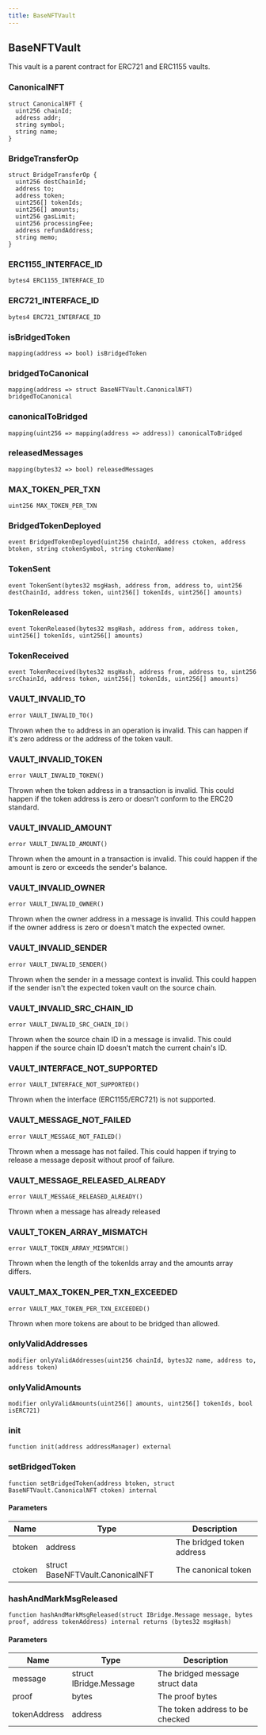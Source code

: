 ```yaml
---
title: BaseNFTVault
---
```


## BaseNFTVault

This vault is a parent contract for ERC721 and ERC1155 vaults.

### CanonicalNFT

```solidity
struct CanonicalNFT {
  uint256 chainId;
  address addr;
  string symbol;
  string name;
}
```

### BridgeTransferOp

```solidity
struct BridgeTransferOp {
  uint256 destChainId;
  address to;
  address token;
  uint256[] tokenIds;
  uint256[] amounts;
  uint256 gasLimit;
  uint256 processingFee;
  address refundAddress;
  string memo;
}
```

### ERC1155_INTERFACE_ID

```solidity
bytes4 ERC1155_INTERFACE_ID
```

### ERC721_INTERFACE_ID

```solidity
bytes4 ERC721_INTERFACE_ID
```

### isBridgedToken

```solidity
mapping(address => bool) isBridgedToken
```

### bridgedToCanonical

```solidity
mapping(address => struct BaseNFTVault.CanonicalNFT) bridgedToCanonical
```

### canonicalToBridged

```solidity
mapping(uint256 => mapping(address => address)) canonicalToBridged
```

### releasedMessages

```solidity
mapping(bytes32 => bool) releasedMessages
```

### MAX_TOKEN_PER_TXN

```solidity
uint256 MAX_TOKEN_PER_TXN
```

### BridgedTokenDeployed

```solidity
event BridgedTokenDeployed(uint256 chainId, address ctoken, address btoken, string ctokenSymbol, string ctokenName)
```

### TokenSent

```solidity
event TokenSent(bytes32 msgHash, address from, address to, uint256 destChainId, address token, uint256[] tokenIds, uint256[] amounts)
```

### TokenReleased

```solidity
event TokenReleased(bytes32 msgHash, address from, address token, uint256[] tokenIds, uint256[] amounts)
```

### TokenReceived

```solidity
event TokenReceived(bytes32 msgHash, address from, address to, uint256 srcChainId, address token, uint256[] tokenIds, uint256[] amounts)
```

### VAULT_INVALID_TO

```solidity
error VAULT_INVALID_TO()
```

Thrown when the `to` address in an operation is invalid.
This can happen if it's zero address or the address of the token vault.

### VAULT_INVALID_TOKEN

```solidity
error VAULT_INVALID_TOKEN()
```

Thrown when the token address in a transaction is invalid.
This could happen if the token address is zero or doesn't conform to the
ERC20 standard.

### VAULT_INVALID_AMOUNT

```solidity
error VAULT_INVALID_AMOUNT()
```

Thrown when the amount in a transaction is invalid.
This could happen if the amount is zero or exceeds the sender's balance.

### VAULT_INVALID_OWNER

```solidity
error VAULT_INVALID_OWNER()
```

Thrown when the owner address in a message is invalid.
This could happen if the owner address is zero or doesn't match the
expected owner.

### VAULT_INVALID_SENDER

```solidity
error VAULT_INVALID_SENDER()
```

Thrown when the sender in a message context is invalid.
This could happen if the sender isn't the expected token vault on the
source chain.

### VAULT_INVALID_SRC_CHAIN_ID

```solidity
error VAULT_INVALID_SRC_CHAIN_ID()
```

Thrown when the source chain ID in a message is invalid.
This could happen if the source chain ID doesn't match the current
chain's ID.

### VAULT_INTERFACE_NOT_SUPPORTED

```solidity
error VAULT_INTERFACE_NOT_SUPPORTED()
```

Thrown when the interface (ERC1155/ERC721) is not supported.

### VAULT_MESSAGE_NOT_FAILED

```solidity
error VAULT_MESSAGE_NOT_FAILED()
```

Thrown when a message has not failed.
This could happen if trying to release a message deposit without proof of
failure.

### VAULT_MESSAGE_RELEASED_ALREADY

```solidity
error VAULT_MESSAGE_RELEASED_ALREADY()
```

Thrown when a message has already released

### VAULT_TOKEN_ARRAY_MISMATCH

```solidity
error VAULT_TOKEN_ARRAY_MISMATCH()
```

Thrown when the length of the tokenIds array and the amounts
array differs.

### VAULT_MAX_TOKEN_PER_TXN_EXCEEDED

```solidity
error VAULT_MAX_TOKEN_PER_TXN_EXCEEDED()
```

Thrown when more tokens are about to be bridged than allowed.

### onlyValidAddresses

```solidity
modifier onlyValidAddresses(uint256 chainId, bytes32 name, address to, address token)
```

### onlyValidAmounts

```solidity
modifier onlyValidAmounts(uint256[] amounts, uint256[] tokenIds, bool isERC721)
```

### init

```solidity
function init(address addressManager) external
```

### setBridgedToken

```solidity
function setBridgedToken(address btoken, struct BaseNFTVault.CanonicalNFT ctoken) internal
```

#### Parameters

| Name   | Type                             | Description               |
| ------ | -------------------------------- | ------------------------- |
| btoken | address                          | The bridged token address |
| ctoken | struct BaseNFTVault.CanonicalNFT | The canonical token       |

### hashAndMarkMsgReleased

```solidity
function hashAndMarkMsgReleased(struct IBridge.Message message, bytes proof, address tokenAddress) internal returns (bytes32 msgHash)
```

#### Parameters

| Name         | Type                   | Description                     |
| ------------ | ---------------------- | ------------------------------- |
| message      | struct IBridge.Message | The bridged message struct data |
| proof        | bytes                  | The proof bytes                 |
| tokenAddress | address                | The token address to be checked |
